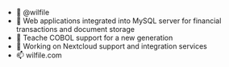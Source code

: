 - 👋 @wilfile
- 👀 Web applications integrated into MySQL server for financial transactions and document storage
- 🌱 Teache COBOL support for a new generation
- 💞️ Working on Nextcloud support and integration services
- 📫 wilfile.com 
<!---
Wilfile repository is used for Wilfile applications that are used for web/MySQL applications
--->
